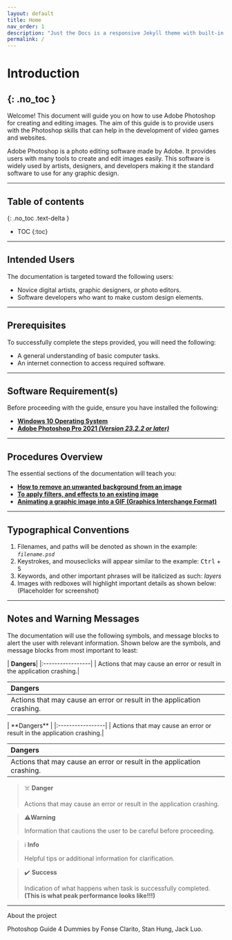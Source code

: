 ```yaml
---
layout: default
title: Home
nav_order: 1
description: "Just the Docs is a responsive Jekyll theme with built-in search that is easily customizable and hosted on GitHub Pages."
permalink: /
---
```


# **Introduction**
{: .no_toc }
---

Welcome! This document will guide you on how to use Adobe Photoshop for creating and editing images. The aim of this guide is to provide users with the Photoshop skills that can help in the development of video games and websites.

Adobe Photoshop is a photo editing software made by Adobe. It provides users with many tools to create and edit images easily. This software is widely used by artists, designers, and developers making it the standard software to use for any graphic design.

---

## Table of contents
{: .no_toc .text-delta }

- TOC
{:toc}

---


## Intended Users

The documentation is targeted toward the following users:
* Novice digital artists, graphic designers, or photo editors.
* Software developers who want to make custom design elements.

---

## Prerequisites

To successfully complete the steps provided, you will need the following:
* A general understanding of basic computer tasks.
* An internet connection to access required software.

---

## Software Requirement(s)

Before proceeding with the guide, ensure you have installed the following:
* [**Windows 10 Operating System**](https://www.microsoft.com/en-ca/windows/get-windows-10)
* [**Adobe Photoshop Pro 2021 _(Version 23.2.2 or later)_**](https://www.adobe.com/ca/products/photoshop.html)

---

## Procedures Overview

The essential sections of the documentation will teach you:
* [**How to remove an unwanted background from an image**](/placeholderlink)
* [**To apply filters, and effects to an existing image**](/placeholderlink)
* [**Animating a graphic image into a GIF (Graphics Interchange Format)**](/placeholderlink)

---

## Typographical Conventions

1. Filenames, and paths will be denoted as shown in the example: _`filename.psd`_
2. Keystrokes, and mouseclicks will appear similar to the example: <kbd>Ctrl</kbd> + <kbd>S</kbd>
3. Keywords, and other important phrases will be italicized as such: _layers_
4. Images with redboxes will highlight important details as shown below: (Placeholder for screenshot)

---

## Notes and Warning Messages

The documentation will use the following symbols, and message blocks to alert the user with relevant information. Shown below are the symbols, and message blocks from most important to least:

<span class="d-inline-block p-2 mr-1 v-align-middle bg-grey-lt-000">| **Dangers**|</span>
|:-----------------|
| Actions that may cause an error or result in the application crashing.|

|<span class="d-inline-block p-2 mr-1 v-align-middle bg-grey-lt-000"> **Dangers** </span>|
|:-----------------|
| Actions that may cause an error or result in the application crashing.|

<span class="d-inline-block p-2 mr-1 v-align-middle bg-grey-lt-000">
| **Dangers** |
|:-----------------|
| Actions that may cause an error or result in the application crashing.|
</span>

| **<div class="d-inline-block p-2 mr-1 v-align-middle bg-grey-lt-000">Dangers</div>** |
|:-----------------|
| Actions that may cause an error or result in the application crashing.|

> ☠️ **Danger**
> 
> Actions that may cause an error or result in the application crashing.

> ⚠️**Warning**
> 
> Information that cautions the user to be careful before proceeding.

> ℹ️ **Info**
> 
> Helpful tips or additional information for clarification.

> ✔️ **Success**
> 
> Indication of what happens when task is successfully completed. **(This is what peak performance looks like!!!)**


---

About the project

Photoshop Guide 4 Dummies by Fonse Clarito, Stan Hung, Jack Luo.
